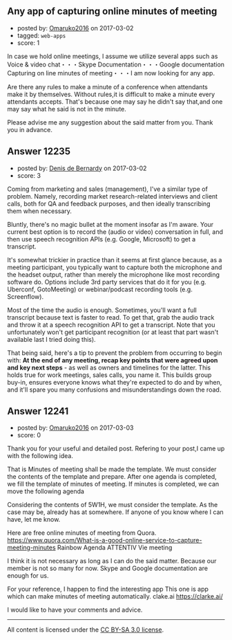 ## Any app of capturing online minutes of meeting

- posted by: [Omaruko2016](https://stackexchange.com/users/10365581/omaruko2016) on 2017-03-02
- tagged: `web-apps`
- score: 1

In case we hold online meetings, I assume we utilize several apps such as  Voice & video chat・・・Skype 
Documentation・・・Google documentation 
Capturing on line minutes of meeting・・・I am now looking for any app.

Are there any rules to make a minute of a conference when attendants make it by themselves.
Without rules,it is difficult to make a minute every attendants accepts.
That's because one may say he didn't say that,and one may say what he said is not in the minute.

Please advise me any suggestion about the said matter from you.
Thank you in advance.


## Answer 12235

- posted by: [Denis de Bernardy](https://stackexchange.com/users/182468/denis-de-bernardy) on 2017-03-02
- score: 3

Coming from marketing and sales (management), I've a similar type of problem. Namely, recording market research-related interviews and client calls, both for QA and feedback purposes, and then ideally transcribing them when necessary.

Bluntly, there's no magic bullet at the moment insofar as I'm aware. Your current best option is to record the (audio or video) conversation in full, and then use speech recognition APIs (e.g. Google, Microsoft) to get a transcript.

It's somewhat trickier in practice than it seems at first glance because, as a meeting participant, you typically want to capture both the microphone and the headset output, rather than merely the microphone like most recording software do. Options include 3rd party services that do it for you (e.g. Uberconf, GotoMeeting) or webinar/podcast recording tools (e.g. Screenflow).

Most of the time the audio is enough. Sometimes, you'll want a full transcript because text is faster to read. To get that, grab the audio track and throw it at a speech recognition API to get a transcript. Note that you unfortunately won't get participant recognition (or at least that part wasn't available last I tried doing this).

That being said, here's a tip to prevent the problem from occurring to begin with: **At the end of any meeting, recap key points that were agreed upon and key next steps** - as well as owners and timelines for the latter. This holds true for work meetings, sales calls, you name it. This builds group buy-in, ensures everyone knows what they're expected to do and by when, and it'll spare you many confusions and misunderstandings down the road.


## Answer 12241

- posted by: [Omaruko2016](https://stackexchange.com/users/10365581/omaruko2016) on 2017-03-03
- score: 0

Thank you for your useful and detailed post. Refering to your post,I came up with the following idea.

That is
Minutes of meeting shall be made the template.
We must consider the contents of the template and prepare.
After one agenda is completed, we fill the template of minutes of meeting.
If minutes is completed, we can move the following agenda

Considering the contents of 5W1H, we must consider the template.
As the case may be, already has at somewhere.
If anyone of you know where I can have, let me know.

Here are free online minutes of meeting from Quora.
https://www.quora.com/What-is-a-good-online-service-to-capture-meeting-minutes
Rainbow Agenda
ATTENTIV
Vie meeting 

I think it is not necessary as long as I can do the said matter.
Because our member is not so many for now.
Skype and Google documentation are enough for us.

For your reference, I happen to find the interesting app
This one is app which can make minutes of meeting automatically.
clake.ai
https://clarke.ai/

I would like to have your comments and advice.
 



---

All content is licensed under the [CC BY-SA 3.0 license](https://creativecommons.org/licenses/by-sa/3.0/).
